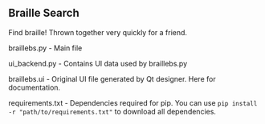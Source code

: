 ## Braille Search
Find braille!
Thrown together very quickly for a friend.

braillebs.py - Main file

ui_backend.py - Contains UI data used by braillebs.py

braillebs.ui - Original UI file generated by Qt designer. Here for documentation.

requirements.txt - Dependencies required for pip. You can use `pip install -r "path/to/requirements.txt"` to download all dependencies.
